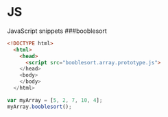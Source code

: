 # JS
JavaScript snippets
###booblesort
```html
<!DOCTYPE html>
  <html>
    <head>
      <script src="booblesort.array.prototype.js">
    </head>
    <body>
    </body>
  </html>
```
```javascript
var myArray = [5, 2, 7, 10, 4];
myArray.booblesort();
```

